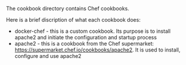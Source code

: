The cookbook directory contains Chef cookbooks.

Here is a brief discription of what each cookbook does:
 - docker-chef - this is a custom cookbook. Its purpose is to install apache2 and initiate the configuration and startup process
 - apache2 - this is a cookbook from the Chef supermarket: https://supermarket.chef.io/cookbooks/apache2. It is used to install, configure and use apache2

